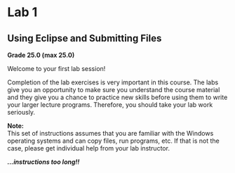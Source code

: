 # Lab 1
## Using Eclipse and Submitting Files

**Grade	25.0 (max 25.0)**

Welcome to your first lab session!

Completion of the lab exercises is very important in this course.  The labs give you an opportunity to make sure you understand the course material and they give you a chance to practice new skills before using them to write your larger lecture programs.  Therefore, you should take your lab work seriously.

**Note:**  
This set of instructions assumes that you are familiar with the Windows operating systems and can copy files, run programs, etc.  If that is not the case, please get individual help from your lab instructor.


***...instructions too long!!***
